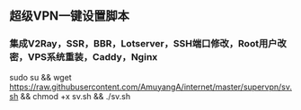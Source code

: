 ## 超级VPN一键设置脚本

### 集成V2Ray，SSR，BBR，Lotserver，SSH端口修改，Root用户改密，VPS系统重装，Caddy，Nginx

sudo su && wget https://raw.githubusercontent.com/AmuyangA/internet/master/supervpn/sv.sh && chmod +x sv.sh && ./sv.sh
